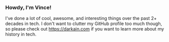 ### Howdy, I'm Vince!

I've done a lot of cool, awesome, and interesting things over the past 2+ decades in tech.
I don't want to clutter my GitHub profile too much though, so please check out https://darkain.com
if you want to learn more about my history in tech.
